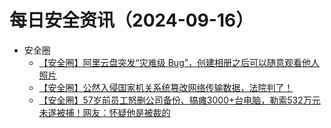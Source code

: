 # 每日安全资讯（2024-09-16）

- 安全圈
  - [【安全圈】阿里云盘突发“灾难级 Bug”，创建相册之后可以随意观看他人照片](https://mp.weixin.qq.com/s?__biz=MzIzMzE4NDU1OQ==&mid=2652064438&idx=1&sn=f58039733bcbfc7907c6873d36cded83&chksm=f36e66f6c419efe0535b868885aa7a56bd28f17e056a19860381f13d52286d77c7bef6d66f67&scene=58&subscene=0#rd)
  - [【安全圈】公然入侵国家机关系统篡改网络传输数据，法院判了！](https://mp.weixin.qq.com/s?__biz=MzIzMzE4NDU1OQ==&mid=2652064438&idx=2&sn=a3e598d8790286b671037a89c877b5b7&chksm=f36e66f6c419efe02eef7d5e55a96db27cbb4fbe484b306f55b675f49724e292d4579a810bf9&scene=58&subscene=0#rd)
  - [【安全圈】57岁前员工怒删公司备份、搞瘫3000+台电脑，勒索532万元未遂被捕！网友：怀疑他是被裁的](https://mp.weixin.qq.com/s?__biz=MzIzMzE4NDU1OQ==&mid=2652064438&idx=3&sn=437555202148f978ad5399834d57c798&chksm=f36e66f6c419efe00dd8ee70aca196a85b33e51b6e80c08228cc0809448d3628bdddffa8bdf1&scene=58&subscene=0#rd)
